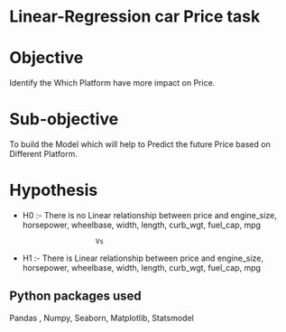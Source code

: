 # Linear-Regression car Price task

# Objective
 Identify the Which Platform have more impact on Price.
 
# Sub-objective
To build the Model which will help to Predict the future Price based on Different Platform.

# Hypothesis
*  H0 :- There is no Linear relationship between price and engine_size, horsepower, wheelbase, width, length, curb_wgt, fuel_cap, mpg

                         Vs 

*  H1 :- There is Linear relationship between price and engine_size, horsepower, wheelbase, width, length, curb_wgt, fuel_cap, mpg

 ## Python packages used
 Pandas , Numpy, Seaborn, Matplotlib, Statsmodel
 
 
